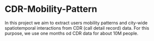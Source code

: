 # CDR-Mobility-Pattern
In this project we aim to extract users mobility patterns and city-wide spatiotemporal interactions from CDR (call detail record) data. For this purpose, we use one months od CDR data for about 10M people.
